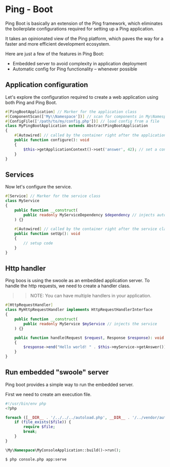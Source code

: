 # Ping - Boot

Ping Boot is basically an extension of the Ping framework, 
which eliminates the boilerplate configurations required for 
setting up a Ping application.

It takes an opinionated view of the Ping platform, 
which paves the way for a faster and more efficient development ecosystem.

Here are just a few of the features in Ping Boot:
- Embedded server to avoid complexity in application deployment
- Automatic config for Ping functionality – whenever possible

## Application configuration

Let's explore the configuration required to create a web application 
using both Ping and Ping Boot.

```php
#[PingBootApplication] // Marker for the application class
#[ComponentScan(['My\\Namespace'])] // scan for components in My\Namespace classes
#[ConfigFile(['/path/to/my/config.php'])] // load config from a file
class MyPingBootApplication extends AbstractPingBootApplication
{
    #[Autowired] // called by the container right after the application class is created 
    public function configure(): void
    {
        $this->getApplicationContext()->set('answer', 42); // set a configuration value (dependency container)
    }
}
```

## Services

Now let's configure the service.

```php
#[Service] // Marker for the service class
class MyService
{
    public function __construct(
        public readonly MyServiceDependency $dependency // injects automatically the dependency
    ) {}
    
    #[Autowired] // called by the container right after the service class is created 
    public function setUp(): void
    {
        // setup code
    }
}
```

## Http handler 

Ping boos is using the swoole as an embedded application server.
To handle the http requests, we need to create a handler class.
>> NOTE: You can have multiple handlers in your application.

```php
#[HttpRequestHandler]
class MyHttpRequestHandler implements HttpRequestHandlerInterface
{
    public function __construct(
        public readonly MyService $myService // injects the service
    ) {}

    public function handle(Request $request, Response $response): void
    {
        $response->end("Hello world! " . $this->myService->getAnswer()); // send the response 
    }
}
```

## Run embedded "swoole" server

Ping boot provides a simple way to run the embedded server.

First we need to create am execution file.

```php
#!/usr/bin/env php
<?php

foreach ([__DIR__ . '/../../../autoload.php', __DIR__ . '/../vendor/autoload.php'] as $file) {
    if (file_exists($file)) {
        require $file;
        break;
    }
}

\My\Namespace\MyConsoleApplication::build()->run();
```

```bash
$ php console.php app:serve
```